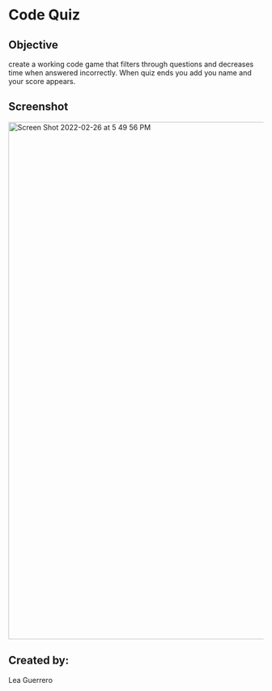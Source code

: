 # Code Quiz

## Objective

create a working code game that filters through questions and decreases time when answered incorrectly. When quiz ends you add you name and your score appears.

## Screenshot
<img width="1023" alt="Screen Shot 2022-02-26 at 5 49 56 PM" src="https://user-images.githubusercontent.com/97196262/155862648-d14bad8e-b3bb-4824-976b-c8a09b804578.png">

## Created by:
Lea Guerrero
